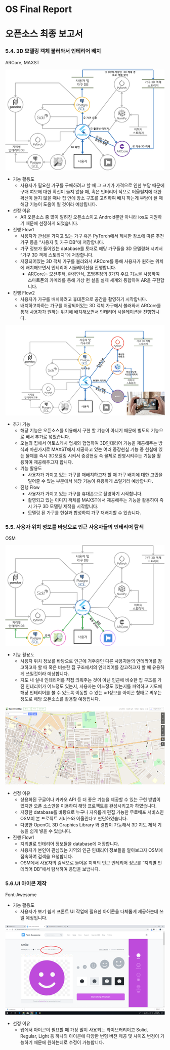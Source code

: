 # OS Final Report

# 오픈소스 최종 보고서

### 5.4. 3D 모델링 객체 불러와서 인테리어 배치

ARCore, MAXST

<img src="../Image_file/DFD1.jpeg">

- 기능 활용도
    - 사용자가 필요한 가구를 구매하려고 할 때 그 크기가 가격으로 인한 부담 때문에 구매 여보에 대한 확신이 들지 않을 때, 혹은 인터리어 적으로 어울릴지에 대한 확신이 들지 않을 때나 집 안에 장소 구조를 고려하여 배치 하는게 부담이 될 때 해당 기능이 도움이 될 것이라 예상됩니다. 
- 선정 이유
    - AR 오픈소스 중 많이 알려진 오픈소스이고 Android뿐만 아니라 ios도 지원하기 때문에 선정하게 되었습니다.
- 진행 Flow1
    - 사용자가 관심을 가지고 있는 가구 혹은 PyTorch에서 제시한 장소에 따른 추천 가구 등을 “사용자 및 가구 DB”에 저장합니다.
    - 가구 정보가 들어있는 database를 토대로 해당 가구들을 3D 모델링화 시켜서  “가구 3D 객체 스토리지”에 저장합니다.
    - 저장되어있는 3D 객체 가구를 불러와서 ARCore를 통해 사용자가 원하는 위치에 배치해보면서 인테리어 시뮬레이션을 진행합니다.
        - ARCore는 모션추적, 환경인식, 조명추정의 3가지 주요 기능을 사용하여 스마트폰의 카메라를 통해 가상 현
        실을 실제 세계와 통합하여 AR을 구현합니다.
- 진행 Flow2
    - 사용자가 가구를 배치하려고 휴대폰으로 공간을 촬영하기 시작합니다.
    - 배치하고자하는 가구를 저장되어있는 3D 객체 가구에서 불러와서 ARCore를 통해 사용자가 원하는 위치에 배치해보면서 인테리어 시뮬레이션을 진행합니다.

<img src="../Image_file/DFD2.jpeg">

- 추가 기능
    - 해당 기능은 오픈소스를 이용해서 구현 할 기능이 아니기 때문에 별도의 기능으로 빼서 추가로 넣었습니다.
    - 오늘의 집에서 어토스케치 업체와 협업하여 3D인테리어 기능을 제공해주는 방식과 마찬가지로 MAXST에서 제공하고 있는 여러 증강현실 기능 중 현실에 있는 물체를 즉시 3D모델링 시켜서 증강현실 속 물체로 반영시켜주는 기능을 활용하여 제공해주고자 합니다.
    - 기능 활용도
        - 사용자가 가지고 있는 가구를 재배치하고자 할 때 가구 배치에 대한 고민을 덜어줄 수 있는 부분에서 해당 기능이 유용하게 쓰일거라 예상합니다.
    - 진행 Flow
        - 사용자가 가지고 있는 가구를 휴대폰으로 촬영하기 시작합니다.
        - 촬영되고 있는 이미지 객체를 MAXST에서 제공해주는 기능을 활용하여 즉시 가구 3D 모델링 제작을 시작합니다.
        - 모델링 된 가구를 현실과 합성하여 가구 재배치할 수 있습니다.

### 5.5. 사용자 위치 정보를 바탕으로 인근 사용자들의 인테리어 탐색

OSM

<img src="../Image_file/DFD3.jpeg">

- 기능 활용도
    - 사용자 위치 정보를 바탕으로 인근에 거주중인 다른 사용자들의 인테리어를 참고하고자 할 때 혹은 비슷한 집 구조에서의 인테리어를 참고하고자 할 때 유용하게 쓰일것이라 예상합니다.
    - 지도 내 실내 인테리어를 직접 띄워주는 것이 아닌 인근에 비슷한 집 구조를 가진 인테리어가 어느정도 있는지, 사용자는 어느정도 있는지를 파악하고 지도에 해당 인테리어를 볼 수 있도록 이동할 수 있는 url정보를 아이콘 형태로 띄우는 정도로 해당 오픈소스를 활용할 예정입니다.

<img src="../Image_file/OSM2.jpeg">

- 선정 이유
    - 상용화된 구글이나 카카오 API 등 더 좋은 기능을 제공할 수 있는 구현 방법이 있지만 오픈 소스만을 이용하여 해당 프로젝트를 완성시키고자 하였습니다.
    - 저장한 database를 바탕으로 누구나 자유롭게 편집 가능한 무료배포 서비스인 OSM이 본 프로젝트 서비스와 어울린다고 판단하였습니다.
    - 다양한 OpenGL 3D Graphics Library 와 결합이 가능해서 3D 지도 제작 기능을 쉽게 넣을 수 있습니다.
- 진행 Flow1
    - 지리별로 인테리어 정보들을 database에 저장합니다.
    - 사용자가 본인이 관심있는 지역의 인근 인테리어 정보들을 알아보고자 OSM에 접속하여 검색을 요청합니다.
    - OSM에서 사용자의 검색으로 들어온 지역의 인근 인테리어 정보를 “지리별 인테리어 DB”에서 탐색하여 응답을 보냅니다.
    

### 5.6.UI 아이콘 제작

Font-Awesome

- 기능 활용도
    - 사용자가 보기 쉽게 프론트 UI 작업에 필요한 아이콘을 다체롭게 제공하는데 쓰일 예정입니다.

<img src="../Image_file/FontAwesome2.jpeg">

- 선정 이유
    - 웹에서 아이콘이 필요할 때 가장 많이 사용되는 라이브러리이고 Solid, Regular, Light 등 하나의 아이콘에 다양한 변형 버전 제공 및 사이즈 변경이 가능하기 때문에 원하는데로 수정이 가능합니다.